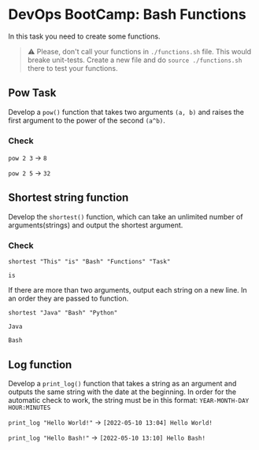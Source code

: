 # DevOps BootCamp: Bash Functions

In this task you need to create some functions.

> :warning: Please, don't call your functions in `./functions.sh` file. This would breake unit-tests. Create a new file and do `source ./functions.sh` there to test your functions.

## Pow Task

Develop a `pow()` function that takes two arguments `(a, b)` and raises the first argument to the power of the second `(a^b)`.

### Check

`pow 2 3` -> `8`

`pow 2 5` -> `32`

## Shortest string function

Develop the `shortest()` function, which can take an unlimited number of arguments(strings) and output the shortest argument.

### Check

`shortest "This" "is" "Bash" "Functions" "Task"`

`is`

If there are more than two arguments, output each string on a new line. In an order they are passed to function.

`shortest "Java" "Bash" "Python"`

`Java`

`Bash`

## Log function

Develop a `print_log()` function that takes a string as an argument and outputs the same string with the date at the beginning.
In order for the automatic check to work, the string must be in this format: `YEAR-MONTH-DAY HOUR:MINUTES`

`print_log "Hello World!"` -> `[2022-05-10 13:04] Hello World!`

`print_log "Hello Bash!"` -> `[2022-05-10 13:10] Hello Bash!`

